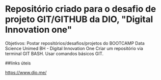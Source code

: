 # Repositório criado para o desafio de projeto GIT/GITHUB da DIO, "Digital Innovation one"

Objetivos:
Postar repositórios/desafios/projetos do BOOTCAMP Data Science Unimed BH - Digital Innovation One
Criar um repositório via terminal GIT BASH.
Usar comandos básicos GIT.


##links úteis

https://www.dio.me/
